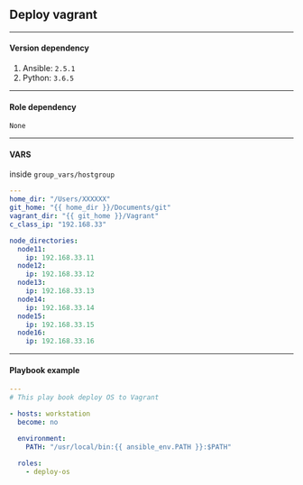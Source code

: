 ## Deploy vagrant  

- - - -  
#### Version dependency  
1. Ansible: `2.5.1`
2. Python:  `3.6.5`


- - - -  
#### Role dependency  
```
None
```


- - - -  
#### VARS
inside `group_vars/hostgroup` 


```yml
---
home_dir: "/Users/XXXXXX"
git_home: "{{ home_dir }}/Documents/git"
vagrant_dir: "{{ git_home }}/Vagrant"
c_class_ip: "192.168.33"

node_directories:
  node11:
    ip: 192.168.33.11
  node12:
    ip: 192.168.33.12
  node13:
    ip: 192.168.33.13
  node14:
    ip: 192.168.33.14
  node15:
    ip: 192.168.33.15
  node16:
    ip: 192.168.33.16
```

- - - -  
#### Playbook example  


```yml
---
# This play book deploy OS to Vagrant

- hosts: workstation
  become: no

  environment:
    PATH: "/usr/local/bin:{{ ansible_env.PATH }}:$PATH"

  roles:
    - deploy-os
```



